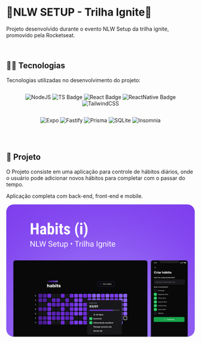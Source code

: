 <h1>
  🚀NLW SETUP - Trilha Ignite🚀
</h1>

<p>
  Projeto desenvolvido durante o evento NLW Setup da trilha ignite, promovido pela Rocketseat.
</p>
<br>

<h2>
  👩‍💻 Tecnologias
</h2>
<p>
  Tecnologias utilizadas no desenvolvimento do projeto:
</p>

<div align="center"style="display: grid; grid-template-rows: 1fr 1fr; ">
  <div>
  
   ![NodeJS](https://img.shields.io/badge/Node.js-339933?style=for-the-badge&logo=nodedotjs&logoColor=white)
   ![TS Badge](https://img.shields.io/badge/TypeScript-007ACC?style=for-the-badge&logo=typescript&logoColor=white)
   ![React Badge](https://img.shields.io/badge/React-20232A?style=for-the-badge&logo=react&logoColor=61DAFB)
   ![ReactNative Badge](https://img.shields.io/badge/React_Native-20232A?style=for-the-badge&logo=react&logoColor=61DAFB)
   ![TailwindCSS](https://img.shields.io/badge/tailwindcss-%2338B2AC.svg?style=for-the-badge&logo=tailwind-css&logoColor=white)
   
    
    
  </div>
  
   <div>
   
  ![Expo](https://img.shields.io/badge/expo-1C1E24?style=for-the-badge&logo=expo&logoColor=#D04A37)
  ![Fastify](https://img.shields.io/badge/fastify-%23000000.svg?style=for-the-badge&logo=fastify&logoColor=white)
  ![Prisma](https://img.shields.io/badge/Prisma-3982CE?style=for-the-badge&logo=Prisma&logoColor=white/>)
  ![SQLite](https://img.shields.io/badge/sqlite-%2307405e.svg?style=for-the-badge&logo=sqlite&logoColor=white)
  ![Insomnia](https://img.shields.io/badge/Insomnia-black?style=for-the-badge&logo=insomnia&logoColor=5849BE)

   </div>
  
</div>
<br>
<h2>
  📱 Projeto
</h2>
<p>
  O Projeto consiste em uma aplicação para controle de hábitos diários, onde o usuário pode adicionar novos hábitos para completar com o passar do tempo.

Aplicação completa com back-end, front-end e mobile.

</p>

<img  style="border-radius: 20px;" src="./.github/Cover.png">
